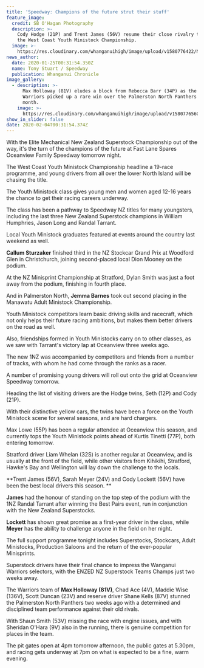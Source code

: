 ```yaml
---
title: 'Speedway: Champions of the future strut their stuff'
feature_image:
  credit: SB O'Hagan Photography
  description: >-
    Cody Hodge (21P) and Trent James (56V) resume their close rivalry tonight at
    the West Coast Youth Ministock Championship.
  image: >-
    https://res.cloudinary.com/whanganuihigh/image/upload/v1580776422/News/Trent_James_Chron_25.1.20.jpg
news_author:
  date: 2020-01-25T00:31:54.350Z
  name: Tony Stuart / Speedway
  publication: Whanganui Chronicle
image_gallery:
  - description: >-
      Max Holloway (81V) eludes a block from Rebecca Barr (34P) as the Wanganui
      Warriors picked up a rare win over the Palmerston North Panthers this
      month.
    image: >-
      https://res.cloudinary.com/whanganuihigh/image/upload/v1580776560/News/Max_Holloway_Chron_25.1.20.jpg
show_in_slider: false
date: 2020-02-04T00:31:54.374Z
---
```

With the Elite Mechanical New Zealand Superstock Championship out of the way, it's the turn of the champions of the future at Fast Lane Spares Oceanview Family Speedway tomorrow night.

The West Coast Youth Ministock Championship headline a 19-race programme, and young drivers from all over the lower North Island will be chasing the title.

The Youth Ministock class gives young men and women aged 12-16 years the chance to get their racing careers underway.

The class has been a pathway to Speedway NZ titles for many youngsters, including the last three New Zealand Superstock champions in William Humphries, Jason Long and Randal Tarrant.

Local Youth Ministock graduates featured at events around the country last weekend as well.

**Callum Sturzaker** finished third in the NZ Stockcar Grand Prix at Woodford Glen in Christchurch, joining second-placed local Dion Mooney on the podium.

At the NZ Minisprint Championship at Stratford, Dylan Smith was just a foot away from the podium, finishing in fourth place.

And in Palmerston North, **Jemma Barnes** took out second placing in the Manawatu Adult Ministock Championship.

Youth Ministock competitors learn basic driving skills and racecraft, which not only helps their future racing ambitions, but makes them better drivers on the road as well.

Also, friendships formed in Youth Ministocks carry on to other classes, as we saw with Tarrant's victory lap at Oceanview three weeks ago.

The new 1NZ was accompanied by competitors and friends from a number of tracks, with whom he had come through the ranks as a racer.

A number of promising young drivers will roll out onto the grid at Oceanview Speedway tomorrow.

Heading the list of visiting drivers are the Hodge twins, Seth (12P) and Cody (21P).

With their distinctive yellow cars, the twins have been a force on the Youth Ministock scene for several seasons, and are hard chargers.

Max Lowe (55P) has been a regular attendee at Oceanview this season, and currently tops the Youth Ministock points ahead of Kurtis Tinetti (77P), both entering tomorrow.

Stratford driver Liam Whelan (32S) is another regular at Oceanview, and is usually at the front of the field, while other visitors from Kihikihi, Stratford, Hawke's Bay and Wellington will lay down the challenge to the locals.

**Trent James (56V), Sarah Meyer (24V) and Cody Lockett (56V) have been the best local drivers this season.**

**James** had the honour of standing on the top step of the podium with the 1NZ Randal Tarrant after winning the Best Pairs event, run in conjunction with the New Zealand Superstocks.

**Lockett** has shown great promise as a first-year driver in the class, while **Meyer** has the ability to challenge anyone in the field on her night.

The full support programme tonight includes Superstocks, Stockcars, Adult Ministocks, Production Saloons and the return of the ever-popular Minisprints.

Superstock drivers have their final chance to impress the Wanganui Warriors selectors, with the ENZED NZ Superstock Teams Champs just two weeks away.

The Warriors team of **Max Holloway (81V)**, Chad Ace (4V), Maddie Wise (136V), Scott Duncan (23V) and reserve driver Shane Kells (87V) stunned the Palmerston North Panthers two weeks ago with a determined and disciplined team performance against their old rivals.

With Shaun Smith (53V) missing the race with engine issues, and with Sheridan O'Hara (9V) also in the running, there is genuine competition for places in the team.

The pit gates open at 4pm tomorrow afternoon, the public gates at 5.30pm, and racing gets underway at 7pm on what is expected to be a fine, warm evening.
